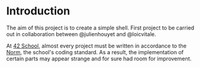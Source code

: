 # Introduction

The aim of this project is to create a simple shell. First project to be carried out in collaboration between @julienhouyet and @loicvitale.

At [42 School](https://github.com/42School), almost every project must be written in accordance to the [Norm](https://github.com/42School/norminette/blob/master/pdf/en.norm.pdf), the school's coding standard. As a result, the implementation of certain parts may appear strange and for sure had room for improvement.
